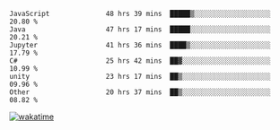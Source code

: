 <!--START_SECTION:waka-->

```text
JavaScript              48 hrs 39 mins  █████▒░░░░░░░░░░░░░░░░░░░   20.80 %
Java                    47 hrs 17 mins  █████░░░░░░░░░░░░░░░░░░░░   20.21 %
Jupyter                 41 hrs 36 mins  ████▒░░░░░░░░░░░░░░░░░░░░   17.79 %
C#                      25 hrs 42 mins  ██▓░░░░░░░░░░░░░░░░░░░░░░   10.99 %
unity                   23 hrs 17 mins  ██▒░░░░░░░░░░░░░░░░░░░░░░   09.96 %
Other                   20 hrs 37 mins  ██▒░░░░░░░░░░░░░░░░░░░░░░   08.82 %
```

<!--END_SECTION:waka-->
[![wakatime](https://wakatime.com/badge/user/6c2f442e-41b4-42e3-bc06-d5d8203ad1da.svg)](https://wakatime.com/@6c2f442e-41b4-42e3-bc06-d5d8203ad1da)
